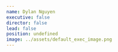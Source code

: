 ```yaml
---
name: Dylan Nguyen
executive: false
director: false
lead: false
position: undefined
image: ../assets/default_exec_image.png
---
```

